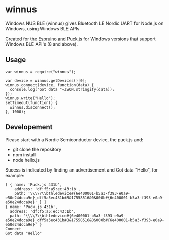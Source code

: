# winnus

Windows NUS BLE (winnus) gives Bluetooth LE Nordic UART for Node.js on Windows, using Windows BLE APIs

Created for the [Espruino and Puck.js](http://www.espruino.com) for Windows versions that support Windows BLE API's (8 and above).

## Usage

```
var winnus = require("winnus");

var device = winnus.getDevices()[0];
winnus.connect(device, function(data) {
  console.log("Got data "+JSON.stringify(data));
});
winnus.write("Hello");
setTimeout(function() {
  winnus.disconnect();
}, 1000);
```

## Developement

Please start with a Nordic Semiconductor device, the puck.js and:

- git clone the repository
- npm install
- node hello.js

Sucess is indicated by finding an advertisement and Got data "Hello", for example:

```
[ { name: 'Puck.js 431b',
    address: 'df:f5:a5:ec:43:1b',
    path: '\\\\?\\bthledevice#{6e400001-b5a3-f393-e0a9-e50e24dcca9e}_dff5a5ec431b#8&17558516&0&000b#{6e400001-b5a3-f393-e0a9-e50e24dcca9e}' } ]
{ name: 'Puck.js 431b',
  address: 'df:f5:a5:ec:43:1b',
  path: '\\\\?\\bthledevice#{6e400001-b5a3-f393-e0a9-e50e24dcca9e}_dff5a5ec431b#8&17558516&0&000b#{6e400001-b5a3-f393-e0a9-e50e24dcca9e}' }
Connect
Got data "Hello"
```
